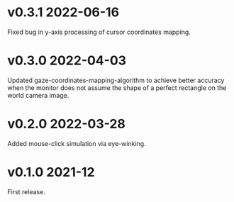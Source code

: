 # v0.3.1 2022-06-16
Fixed bug in y-axis processing of cursor coordinates mapping.

# v0.3.0 2022-04-03
Updated gaze-coordinates-mapping-algorithm to achieve better accuracy when the monitor does not assume the shape of a perfect rectangle on the world camera image. 

# v0.2.0 2022-03-28
Added mouse-click simulation via eye-winking. 

# v0.1.0 2021-12
First release.